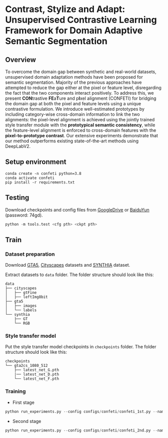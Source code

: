 # Contrast, Stylize and Adapt: Unsupervised Contrastive Learning Framework for Domain Adaptive Semantic Segmentation

## Overview

To overcome the domain gap between synthetic and real-world datasets, unsupervised domain adaptation methods have been proposed for semantic segmentation. Majority of the previous approaches have attempted to reduce the gap either at the pixel or feature level, disregarding the fact that the two components interact positively. To address this, we present **CON**trastive **FE**a**T**ure and p**I**xel alignment (CONFETI) for bridging the domain gap at both the pixel and feature levels using a unique contrastive formulation. We introduce well-estimated prototypes by including category-wise cross-domain information to link the two alignments: the pixel-level alignment is achieved using the jointly trained style transfer module with the **prototypical semantic consistency**, while the feature-level alignment is enforced to cross-domain features with the **pixel-to-prototype contrast**. Our extensive experiments demonstrate that our method outperforms existing state-of-the-art methods using DeepLabV2.

## Setup environment

```
conda create -n confeti python=3.8
conda activate confeti
pip install -r requirements.txt
```

## Testing

Download checkpoints and config files from [GoogleDrive](https://drive.google.com/drive/folders/1CaClev_jycGgwrlgdVrqh_qSIODEPsEE?usp=sharing) or [BaiduYun](https://pan.baidu.com/s/1_l8x-Yd80wFrLqVD9_Vd9A) (password: 74gd).
 
```python
python -m tools.test <cfg pth> <ckpt pth>
```

## Train

### Dataset preparation

Download [GTA5](https://download.visinf.tu-darmstadt.de/data/from_games/), [Cityscapes](https://www.cityscapes-dataset.com/) datasets and [SYNTHIA](https://synthia-dataset.net/downloads/) dataset.

Extract datasets to `data` folder. The folder structure should look like this:

```
data
├── cityscapes
│   ├── gtFine
│   ├── leftImg8bit
├── gta5
│   ├── images
│   └── labels
└── synthia
    ├── GT
    └── RGB
```

### Style transfer model

Put the style transfer model checkpoints in `checkpoints` folder. The folder structure should look like this:

```
checkpoints
└── gta2cs_1080_512
    ├── latest_net_G.pth
    |── latest_net_D.pth
    └── latest_net_F.pth
```


### Training

* First stage
```python
python run_experiments.py --config configs/confeti/confeti_1st.py --name gta2cs_1080_512 --continue_train
```

* Second stage
```python
python run_experiments.py --config configs/confeti/confeti_2nd.py --name gta2cs_1080_512_2nd --continue_train
```
